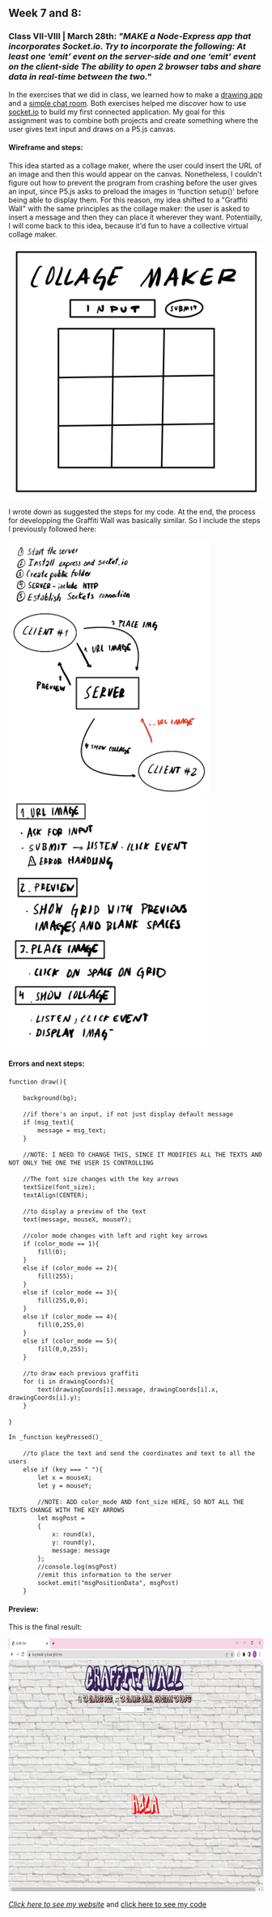 ## Week 7 and 8:

### Class VII-VIII | March 28th: _"MAKE a Node-Express app that incorporates Socket.io. Try to incorporate the following: At least one ‘emit’ event on the server-side and one ‘emit’ event on the client-side The ability to open 2 browser tabs and share data in real-time between the two."_

In the exercises that we did in class, we learned how to make a [drawing app](https://github.com/MathuraMG/ConnectionsLabSpring22/tree/master/Week_8_Sockets) and a [simple chat room](https://github.com/MathuraMG/ConnectionsLabSpring22/tree/master/Week_9_Sockets). Both exercises helped me discover how to use [socket.io](https://socket.io/docs/v4/) to build my first connected application. My goal for this assignment was to combine both projects and create something where the user gives text input and draws on a P5.js canvas.


#### Wireframe and steps:

This idea started as a collage maker, where the user could insert the URL of an image and then this would appear on the canvas. Nonetheless, I couldn't figure out how to prevent the program from crashing before the user gives an input, since P5.js asks to preload the images in 'function setup()' before being able to display them. For this reason, my idea shifted to a "Graffiti Wall" with the same principles as the collage maker: the user is asked to insert a message and then they can place it wherever they want. Potentially, I will come back to this idea, because it'd fun to have a collective virtual collage maker.

<img src="wireframe.jpg" height ="500" />

I wrote down as suggested the steps for my code. At the end, the process for developping the Graffiti Wall was basically similar. So I include the steps I previously followed here:

<img src="steps2.jpg" height ="500" /> <img src="steps1.jpg" height ="500" />


#### Errors and next steps:

```
function draw(){   

    background(bg); 
  
    //if there's an input, if not just display default message
    if (msg_text){
        message = msg_text;
    }

    //NOTE: I NEED TO CHANGE THIS, SINCE IT MODIFIES ALL THE TEXTS AND NOT ONLY THE ONE THE USER IS CONTROLLING

    //The font size changes with the key arrows
    textSize(font_size);
    textAlign(CENTER);

    //to display a preview of the text
    text(message, mouseX, mouseY);

    //color mode changes with left and right key arrows
    if (color_mode == 1){
        fill(0);
    }
    else if (color_mode == 2){
        fill(255);
    }
    else if (color_mode == 3){
        fill(255,0,0);
    }
    else if (color_mode == 4){
        fill(0,255,0)
    }
    else if (color_mode == 5){
        fill(0,0,255);
    }

    //to draw each previous graffiti
    for (i in drawingCoords){
        text(drawingCoords[i].message, drawingCoords[i].x, drawingCoords[i].y);
    }

}

```


```
In _function keyPressed()_

    //to place the text and send the coordinates and text to all the users
    else if (key === " "){
        let x = mouseX;
        let y = mouseY;
    
        //NOTE: ADD color_mode AND font_size HERE, SO NOT ALL THE TEXTS CHANGE WITH THE KEY ARROWS
        let msgPost =
        { 
            x: round(x),
            y: round(y),
            message: message 
        };
        //console.log(msgPost)
        //emit this information to the server
        socket.emit("msgPositionData", msgPost)
    }
```

#### Preview: 

This is the final result:

<img src="preview.png" height ="500" />

[_Click here to see my website_](https://inky-tender-gibbon.glitch.me/)
and [click here to see my code](https://glitch.com/edit/#!/inky-tender-gibbon)


